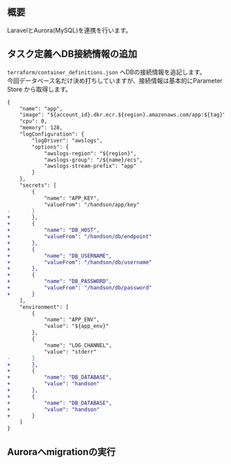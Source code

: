 ## 概要
LaravelとAurora(MySQL)を連携を行います。

## タスク定義へDB接続情報の追加
`terraform/container_definitions.json` へDBの接続情報を追記します。  
今回データベース名だけ決め打ちしていますが、接続情報は基本的にParameter Store から取得します。

```diff
{
    "name": "app",
    "image": "${account_id}.dkr.ecr.${region}.amazonaws.com/app:${tag}",
    "cpu": 0,
    "memory": 128,
    "logConfiguration": {
        "logDriver": "awslogs",
        "options": {
            "awslogs-region": "${region}",
            "awslogs-group": "/${name}/ecs",
            "awslogs-stream-prefix": "app"
        }
    },
    "secrets": [
        {
            "name": "APP_KEY",
            "valueFrom": "/handson/app/key"
-       }
+       },
+       {
+           "name": "DB_HOST",
+           "valueFrom": "/handson/db/endpoint"
+       },
+       {
+           "name": "DB_USERNAME",
+           "valueFrom": "/handson/db/username"
+       },
+       {
+           "name": "DB_PASSWORD",
+           "valueFrom": "/handson/db/password"
+       }
    ],
    "environment": [
        {
            "name": "APP_ENV",
            "value": "${app_env}"
        },
        {
            "name": "LOG_CHANNEL",
            "value": "stderr"
-       }
+       },
+       {
+           "name": "DB_DATABASE",
+           "value": "handson"
+       },
+       {
+           "name": "DB_DATABASE",
+           "value": "handson"
+       }
    ]
}
```

## Auroraへmigrationの実行


